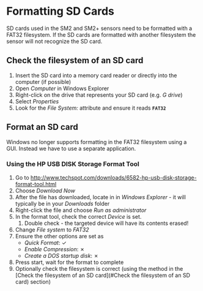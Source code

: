 # Formatting SD Cards

SD cards used in the SM2 and SM2+ sensors need to be formatted with a FAT32 filesystem.
If the SD cards are formatted with another filesystem the sensor will not recognize the SD card.

## Check the filesystem of an SD card

1. Insert the SD card into a memory card reader or directly into the computer (if possible)
2. Open _Computer_ in Windows Explorer
3. Right-click on the drive that represents your SD card (e.g. _G drive_)
4. Select _Properties_
5. Look for the _File System:_ attribute and ensure it reads **`FAT32`**

## Format an SD card

Windows no longer supports formatting in the FAT32 filesystem using a GUI.
Instead we have to use a separate application.

### Using the HP USB DISK Storage Format Tool

1. Go to http://www.techspot.com/downloads/6582-hp-usb-disk-storage-format-tool.html
2. Choose _Download Now_
3. After the file has downloaded, locate in in _Windows Explorer_ - it will typically be in your _Downloads_ folder
4. Right-click the file and choose _Run as administrator_
5. In the format tool, check the correct _Device_ is set.
	1. Double check - the targeted device will have its contents erased!
6. Change _File system_ to _FAT32_
7. Ensure the other options are set as
	- _Quick Format_: ✓
	- _Enable Compression_: ✗
	- _Create a DOS startup disk_: ✗
8. Press start, wait for the format to complete
9. Optionally check the filesystem is correct (using the method in the  [Check the filesystem of an SD card](#Check the filesystem of an SD card) section)
